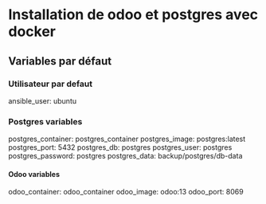 # Installation de odoo et postgres avec docker

## Variables par défaut

### Utilisateur par defaut
ansible_user: ubuntu

### Postgres variables
postgres_container: postgres_container
postgres_image: postgres:latest
postgres_port: 5432
postgres_db: postgres
postgres_user: postgres
postgres_password: postgres
postgres_data: backup/postgres/db-data

#### Odoo variables
odoo_container: odoo_container
odoo_image: odoo:13
odoo_port: 8069


